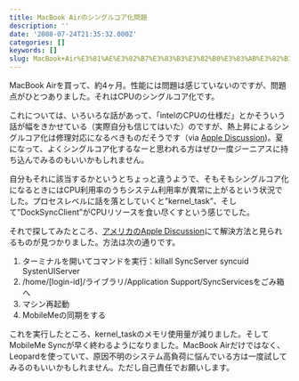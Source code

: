 ```yaml
---
title: MacBook Airのシングルコア化問題
description: ''
date: '2008-07-24T21:35:32.000Z'
categories: []
keywords: []
slug: MacBook+Air%E3%81%AE%E3%82%B7%E3%83%B3%E3%82%B0%E3%83%AB%E3%82%B3%E3%82%A2%E5%8C%96%E5%95%8F%E9%A1%8C
---
```

MacBook Airを買って、約4ヶ月。性能には問題は感じていないのですが、問題点がひとつありました。それはCPUのシングルコア化です。

これについては、いろいろな話があって、「intelのCPUの仕様だ」とかそういう話が幅をきかせている（実際自分も信じてはいた）のですが、熱上昇によるシングルコア化は修理対応になるべきものだそうです（via [Apple Discussion](http://discussions.info.apple.co.jp/WebX?14@616.v9yccqoyojp.51@.f0406b2/65))。夏になって、よくシングルコア化するなーと思われる方はぜひ一度ジーニアスに持ち込んでみるのもいいかもしれません。

自分もそれに該当するかというとちょっと違うようで、そもそもシングルコア化になるときにはCPU利用率のうちシステム利用率が異常に上がるという状況でした。プロセスレベルに話を落としていくと”kernel\_task”、そして”DockSyncClient”がCPUリソースを食い尽くすという感じでした。

それで探してみたところ、[アメリカのApple Discussion](http://discussions.apple.com/thread.jspa?messageID=7146454&#7146454)にて解決方法と見られるものが見つかりました。方法は次の通りです。

1.  ターミナルを開いてコマンドを実行：killall SyncServer syncuid SystenUIServer
2.  /home/\[login-id\]/ライブラリ/Application Support/SyncServicesをごみ箱へ
3.  マシン再起動
4.  MobileMeの同期をする

これを実行したところ、kernel\_taskのメモリ使用量が減りました。そしてMobileMe Syncが早く終わるようになりました。MacBook Airだけではなく、Leopardを使っていて、原因不明のシステム高負荷に悩んでいる方は一度試してみるのもいいかもしれません。ただし自己責任でお願いします。